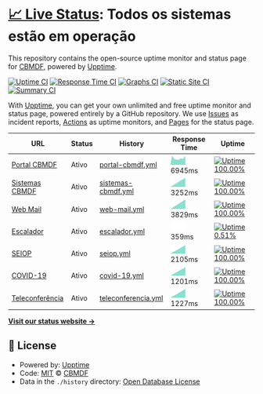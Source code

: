 # [📈 Live Status](https://CBMDF.github.io/upptime): <!--live status--> **Todos os sistemas estão em operação**

This repository contains the open-source uptime monitor and status page for [CBMDF](www.cbm.df.gov.br), powered by [Upptime](https://github.com/upptime/upptime).

[![Uptime CI](https://github.com/koj-co/upptime/workflows/Uptime%20CI/badge.svg)](https://github.com/koj-co/upptime/actions?query=workflow%3A%22Uptime+CI%22)
[![Response Time CI](https://github.com/koj-co/upptime/workflows/Response%20Time%20CI/badge.svg)](https://github.com/koj-co/upptime/actions?query=workflow%3A%22Response+Time+CI%22)
[![Graphs CI](https://github.com/koj-co/upptime/workflows/Graphs%20CI/badge.svg)](https://github.com/koj-co/upptime/actions?query=workflow%3A%22Graphs+CI%22)
[![Static Site CI](https://github.com/koj-co/upptime/workflows/Static%20Site%20CI/badge.svg)](https://github.com/koj-co/upptime/actions?query=workflow%3A%22Static+Site+CI%22)
[![Summary CI](https://github.com/koj-co/upptime/workflows/Summary%20CI/badge.svg)](https://github.com/koj-co/upptime/actions?query=workflow%3A%22Summary+CI%22)

With [Upptime](https://upptime.js.org), you can get your own unlimited and free uptime monitor and status page, powered entirely by a GitHub repository. We use [Issues](https://github.com/CBMDF/upptime/issues) as incident reports, [Actions](https://github.com/CBMDF/upptime/actions) as uptime monitors, and [Pages](https://CBMDF.github.io/upptime) for the status page.

<!--start: status pages-->
<!-- This summary is generated by Upptime (https://github.com/upptime/upptime) -->
<!-- Do not edit this manually, your changes will be overwritten -->

| URL                                                       | Status | History                                                                                            | Response Time                                                                         | Uptime                                                                                                                                                                                                                     |
| --------------------------------------------------------- | ------ | -------------------------------------------------------------------------------------------------- | ------------------------------------------------------------------------------------- | -------------------------------------------------------------------------------------------------------------------------------------------------------------------------------------------------------------------------- |
| [Portal CBMDF](https://www.cbm.df.gov.br/)                | Ativo  | [portal-cbmdf.yml](https://github.com/CBMDF/upptime/commits/master/history/portal-cbmdf.yml)       | <img alt="Response time graph" src="./graphs/portal-cbmdf.png" height="20"> 6945ms    | [![Uptime 100.00%](https://img.shields.io/endpoint?url=https%3A%2F%2Fraw.githubusercontent.com%2FCBMDF%2Fupptime%2Fmaster%2Fapi%2Fportal-cbmdf%2Fuptime.json)](https://CBMDF.github.io/upptime/history/portal-cbmdf)       |
| [Sistemas CBMDF](https://sistemas.cbm.df.gov.br/)         | Ativo  | [sistemas-cbmdf.yml](https://github.com/CBMDF/upptime/commits/master/history/sistemas-cbmdf.yml)   | <img alt="Response time graph" src="./graphs/sistemas-cbmdf.png" height="20"> 3252ms  | [![Uptime 100.00%](https://img.shields.io/endpoint?url=https%3A%2F%2Fraw.githubusercontent.com%2FCBMDF%2Fupptime%2Fmaster%2Fapi%2Fsistemas-cbmdf%2Fuptime.json)](https://CBMDF.github.io/upptime/history/sistemas-cbmdf)   |
| [Web Mail](https://webmail.cbm.df.gov.br/)                | Ativo  | [web-mail.yml](https://github.com/CBMDF/upptime/commits/master/history/web-mail.yml)               | <img alt="Response time graph" src="./graphs/web-mail.png" height="20"> 3829ms        | [![Uptime 100.00%](https://img.shields.io/endpoint?url=https%3A%2F%2Fraw.githubusercontent.com%2FCBMDF%2Fupptime%2Fmaster%2Fapi%2Fweb-mail%2Fuptime.json)](https://CBMDF.github.io/upptime/history/web-mail)               |
| [Escalador](https://escalador.cbm.df.gov.br/)             | Ativo  | [escalador.yml](https://github.com/CBMDF/upptime/commits/master/history/escalador.yml)             | <img alt="Response time graph" src="./graphs/escalador.png" height="20"> 359ms        | [![Uptime 0.51%](https://img.shields.io/endpoint?url=https%3A%2F%2Fraw.githubusercontent.com%2FCBMDF%2Fupptime%2Fmaster%2Fapi%2Fescalador%2Fuptime.json)](https://CBMDF.github.io/upptime/history/escalador)               |
| [SEIOP](https://seiop.cbm.df.gov.br/)                     | Ativo  | [seiop.yml](https://github.com/CBMDF/upptime/commits/master/history/seiop.yml)                     | <img alt="Response time graph" src="./graphs/seiop.png" height="20"> 2105ms           | [![Uptime 100.00%](https://img.shields.io/endpoint?url=https%3A%2F%2Fraw.githubusercontent.com%2FCBMDF%2Fupptime%2Fmaster%2Fapi%2Fseiop%2Fuptime.json)](https://CBMDF.github.io/upptime/history/seiop)                     |
| [COVID-19](https://covid.cbm.df.gov.br/)                  | Ativo  | [covid-19.yml](https://github.com/CBMDF/upptime/commits/master/history/covid-19.yml)               | <img alt="Response time graph" src="./graphs/covid-19.png" height="20"> 1201ms        | [![Uptime 100.00%](https://img.shields.io/endpoint?url=https%3A%2F%2Fraw.githubusercontent.com%2FCBMDF%2Fupptime%2Fmaster%2Fapi%2Fcovid-19%2Fuptime.json)](https://CBMDF.github.io/upptime/history/covid-19)               |
| [Teleconferência](https://teleconferencia.cbm.df.gov.br/) | Ativo  | [teleconferencia.yml](https://github.com/CBMDF/upptime/commits/master/history/teleconferencia.yml) | <img alt="Response time graph" src="./graphs/teleconferencia.png" height="20"> 1227ms | [![Uptime 100.00%](https://img.shields.io/endpoint?url=https%3A%2F%2Fraw.githubusercontent.com%2FCBMDF%2Fupptime%2Fmaster%2Fapi%2Fteleconferencia%2Fuptime.json)](https://CBMDF.github.io/upptime/history/teleconferencia) |

<!--end: status pages-->

[**Visit our status website →**](https://CBMDF.github.io/upptime)

## 📄 License

- Powered by: [Upptime](https://github.com/upptime/upptime)
- Code: [MIT](./LICENSE) © [CBMDF](www.cbm.df.gov.br)
- Data in the `./history` directory: [Open Database License](https://opendatacommons.org/licenses/odbl/1-0/)

